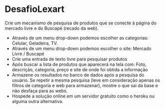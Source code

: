 # DesafioLexart

Crie um mecanismo de pesquisa de produtos que se conecte à página do mercado livre e do Buscapé (recado da web).
- Através de um menu drop-down podemos escolher as categorias: Celular, Geladeira, TV.
- Através de um menu drop-down podemos escolher o site: Mercado Livre / Buscapé
- Crie uma entrada de texto livre para pesquisar produtos
- Após buscar a lista de produtos que aparecerá na tela com: Foto, descrição, categoria, preço e site de onde foi obtida a informação
- Armazene os resultados no banco de dados após a pesquisa do usuário. Se repetir a mesma pesquisa (leve em consideração apenas os filtros de categoria e web para armazenar), mostre o que sai da base e não desfaça para as webs.
- Hospede a solução online em um servidor gratuito como o heroku ou alguma outra alternativa.